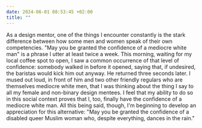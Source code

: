 ```yaml
---
date: 2024-06-01 08:53:45 +02:00
title: ""
---
```

As a design mentor, one of the things I encounter constantly is the stark difference between how some men and women speak of their own competencies. "May you be granted the confidence of a mediocre white man" is a phrase I utter at least twice a week. This morning, waiting for my local coffee spot to open, I saw a common occurrence of that level of confidence: somebody walked in before it opened, saying that, if undesired, the baristas would kick him out anyway. He returned three seconds later. I mused out loud, in front of him and two other friendly regulars who are themselves mediocre white men, that I was thinking about the thing I say to all my female and non-binary design mentees. I feel that my ability to do so in this social context proves that I, too, finally have the confidence of a mediocre white man. All this being said, though, I'm beginning to develop an appreciation for this alternative: "May you be granted the confidence of a disabled queer Muslim woman who, despite everything, dances in the rain."
